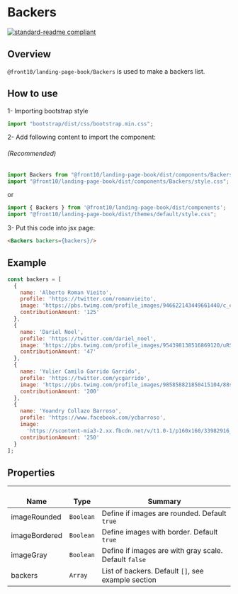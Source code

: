 # Backers

[![standard-readme compliant](https://img.shields.io/badge/standard--readme-OK-green.svg?style=flat-square)](https://github.com/RichardLitt/standard-readme)

## Overview

`@front10/landing-page-book/Backers` is used to make a backers list.

## How to use

1- Importing bootstrap style

```js
import "bootstrap/dist/css/bootstrap.min.css";
```
2- Add following content to import the component:

###### (Recommended)
```js
import Backers from "@front10/landing-page-book/dist/components/Backers";
import "@front10/landing-page-book/dist/components/Backers/style.css";
```
or

```js
import { Backers } from '@front10/landing-page-book/dist/components';
import "@front10/landing-page-book/dist/themes/default/style.css";
```


3- Put this code into jsx page:

```html
<Backers backers={backers}/>
```

## Example

```js
const backers = [
  {
    name: 'Alberto Roman Vieito',
    profile: 'https://twitter.com/romanvieito',
    image: 'https://pbs.twimg.com/profile_images/946622143449661440/c_e7BcSM_400x400.jpg',
    contributionAmount: '125'
  },
  {
    name: 'Dariel Noel',
    profile: 'https://twitter.com/dariel_noel',
    image: 'https://pbs.twimg.com/profile_images/954398138516869120/uRSkGwhe_400x400.jpg',
    contributionAmount: '47'
  },
  {
    name: 'Yulier Camilo Garrido Garrido',
    profile: 'https://twitter.com/ycgarrido',
    image: 'https://pbs.twimg.com/profile_images/985858821850415104/88svfp18_400x400.jpg',
    contributionAmount: '200'
  },
  {
    name: 'Yoandry Collazo Barroso',
    profile: 'https://www.facebook.com/ycbarroso',
    image:
      'https://scontent-mia3-2.xx.fbcdn.net/v/t1.0-1/p160x160/33982916_1794458947240880_8061391612997009408_n.jpg?_nc_cat=0&oh=46256828ab9b2f3c3fe3b67cbd9e67c1&oe=5C134566',
    contributionAmount: '250'
  }
];
```

## Properties

| </br>Name     | </br>Type | </br>Summary                                          |
| ------------- | --------- | ----------------------------------------------------- |
| imageRounded  | `Boolean` | Define if images are rounded. Default `true`          |
| imageBordered | `Boolean` | Define images with border. Default `true`             |
| imageGray     | `Boolean` | Define if images are with gray scale. Default `false` |
| backers       | `Array`   | List of backers. Default `[]`, see example section    |
